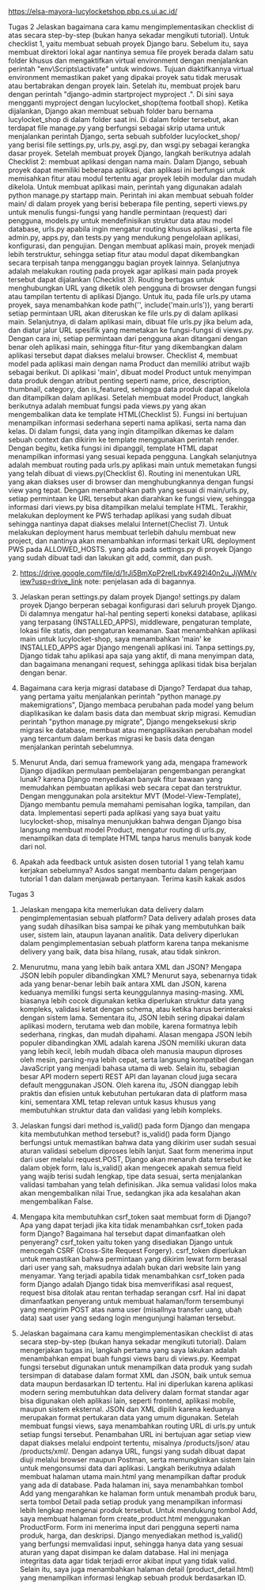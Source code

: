 https://elsa-mayora-lucylocketshop.pbp.cs.ui.ac.id/

Tugas 2
Jelaskan bagaimana cara kamu mengimplementasikan checklist di atas secara step-by-step (bukan hanya sekadar mengikuti tutorial). 
Untuk checklist 1, yaitu membuat sebuah proyek Django baru. Sebelum itu, saya membuat direktori lokal agar nantinya semua file proyek berada dalam satu folder khusus dan mengaktifkan virtual environment dengan menjalankan perintah "env\Scripts\activate" untuk windows. Tujuan diaktifkannya virtual environment memastikan paket yang dipakai proyek satu tidak merusak atau bertabrakan dengan proyek lain. Setelah itu, membuat projek baru dengan perintah "django-admin startproject myproject .". Di sini saya mengganti myproject dengan lucylocket_shop(tema football shop). Ketika dijalankan, Django akan membuat sebuah folder baru bernama lucylocket_shop di dalam folder saat ini. Di dalam folder tersebut, akan terdapat file manage.py yang berfungsi sebagai skrip utama untuk menjalankan perintah Django, serta sebuah subfolder lucylocket_shop/ yang berisi file settings.py, urls.py, asgi.py, dan wsgi.py sebagai kerangka dasar proyek. Setelah membuat proyek Django, langkah berikutnya adalah Checklist 2: membuat aplikasi dengan nama main. Dalam Django, sebuah proyek dapat memiliki beberapa aplikasi, dan aplikasi ini berfungsi untuk memisahkan fitur atau modul tertentu agar proyek lebih modular dan mudah dikelola. Untuk membuat aplikasi main, perintah yang digunakan adalah python manage.py startapp main. Perintah ini akan membuat sebuah folder main/ di dalam proyek yang berisi beberapa file penting, seperti views.py untuk menulis fungsi-fungsi yang handle permintaan (request) dari pengguna, models.py untuk mendefinisikan struktur data atau model database, urls.py apabila ingin mengatur routing khusus aplikasi , serta file admin.py, apps.py, dan tests.py yang mendukung pengelolaan aplikasi, konfigurasi, dan pengujian. Dengan membuat aplikasi main, proyek menjadi lebih terstruktur, sehingga setiap fitur atau modul dapat dikembangkan secara terpisah tanpa mengganggu bagian proyek lainnya. Selanjutnya adalah melakukan routing pada proyek agar aplikasi main pada proyek tersebut dapat dijalankan (Checklist 3). Routing bertugas untuk menghubungkan URL yang diketik oleh pengguna di browser dengan fungsi atau tampilan tertentu di aplikasi Django. Untuk itu, pada file urls.py utama proyek, saya menambahkan kode path('', include('main.urls')), yang berarti setiap permintaan URL akan diteruskan ke file urls.py di dalam aplikasi main. Selanjutnya, di dalam aplikasi main, dibuat file urls.py jika belum ada, dan diatur jalur URL spesifik yang memetakan ke fungsi-fungsi di views.py. Dengan cara ini, setiap permintaan dari pengguna akan ditangani dengan benar oleh aplikasi main, sehingga fitur-fitur yang dikembangkan dalam aplikasi tersebut dapat diakses melalui browser. Checklist 4, membuat model pada aplikasi main dengan nama Product dan memiliki atribut wajib sebagai berikut. Di aplikasi 'main', dibuat model Product untuk menyimpan data produk dengan atribut penting seperti name, price, description, thumbnail, category, dan is_featured, sehingga data produk dapat dikelola dan ditampilkan dalam aplikasi. Setelah membuat model Product, langkah berikutnya adalah membuat fungsi pada views.py yang akan mengembalikan data ke template HTML(Checklist 5). Fungsi ini bertujuan menampilkan informasi sederhana seperti nama aplikasi, serta nama dan kelas. Di dalam fungsi, data yang ingin ditampilkan dikemas ke dalam sebuah context dan dikirim ke template menggunakan perintah render. Dengan begitu, ketika fungsi ini dipanggil, template HTML dapat menampilkan informasi yang sesuai kepada pengguna. Langkah selanjutnya adalah membuat routing pada urls.py aplikasi main untuk memetakan fungsi yang telah dibuat di views.py(Checklist 6). Routing ini menentukan URL yang akan diakses user di browser dan menghubungkannya dengan fungsi view yang tepat. Dengan menambahkan path yang sesuai di main/urls.py, setiap permintaan ke URL tersebut akan diarahkan ke fungsi view, sehingga informasi dari views.py bisa ditampilkan melalui template HTML. Terakhir, melakukan deployment ke PWS terhadap aplikasi yang sudah dibuat sehingga nantinya dapat diakses melalui Internet(Checlist 7). Untuk melakukan deployment harus membuat terlebih dahulu membuat new project, dan nantinya akan menambahkan informasi terkait URL deployment PWS pada ALLOWED_HOSTS. yang ada pada settings.py di proyek Django yang sudah dibuat tadi dan lakukan git add, commit, dan push.

2. https://drive.google.com/file/d/1rJi5BmXpP2relLrbvK492l40n2u_JjWM/view?usp=drive_link note: penjelasan ada di bagannya.

3. Jelaskan peran settings.py dalam proyek Django!
settings.py dalam proyek Django berperan sebagai konfigurasi dari seluruh proyek Django. Di dalamnya mengatur hal-hal penting seperti koneksi database, aplikasi yang terpasang (INSTALLED_APPS), middleware, pengaturan template, lokasi file statis, dan pengaturan keamanan. Saat menambahkan aplikasi main untuk lucylocket-shop, saya menambahkan 'main' ke INSTALLED_APPS agar Django mengenali aplikasi ini. Tanpa settings.py, Django tidak tahu aplikasi apa saja yang aktif, di mana menyimpan data, dan bagaimana menangani request, sehingga aplikasi tidak bisa berjalan dengan benar.

4. Bagaimana cara kerja migrasi database di Django?
Terdapat dua  tahap, yang pertama yaitu menjalankan perintah "python manage.py makemigrations", Django membaca perubahan pada model yang belum diaplikasikan ke dalam basis data dan membuat skrip migrasi. Kemudian perintah "python manage.py migrate", Django mengeksekusi skrip migrasi ke database, membuat atau mengaplikasikan perubahan model yang tercantum dalam berkas migrasi ke basis data dengan menjalankan perintah sebelumnya.

5. Menurut Anda, dari semua framework yang ada, mengapa framework Django dijadikan permulaan pembelajaran pengembangan perangkat lunak?
karena Django menyediakan banyak fitur bawaan yang memudahkan pembuatan aplikasi web secara cepat dan terstruktur. Dengan menggunakan pola arsitektur MVT (Model-View-Template), Django membantu pemula memahami pemisahan logika, tampilan, dan data. Implementasi seperti pada aplikasi yang saya buat yaitu lucylocket-shop, misalnya menunjukkan bahwa dengan Django bisa langsung membuat model Product, mengatur routing di urls.py, menampilkan data di template HTML tanpa harus menulis banyak kode dari nol.

6. Apakah ada feedback untuk asisten dosen tutorial 1 yang telah kamu kerjakan sebelumnya?
Asdos sangat membantu dalam pengerjaan tutorial 1 dan dalam menjawab pertanyaan. Terima kasih kakak asdos

Tugas 3
1. Jelaskan mengapa kita memerlukan data delivery dalam pengimplementasian sebuah platform?
Data delivery adalah proses data yang sudah dihasilkan bisa sampai ke pihak yang membutuhkan baik user, sistem lain, ataupun layanan analitik. Data delivery diperlukan dalam pengimplementasian sebuah platform karena tanpa mekanisme delivery yang baik, data bisa hilang, rusak, atau tidak sinkron. 

2. Menurutmu, mana yang lebih baik antara XML dan JSON? Mengapa JSON lebih populer dibandingkan XML?
Menurut saya, sebenarnya tidak ada yang benar-benar lebih baik antara XML dan JSON, karena keduanya memiliki fungsi serta keunggulannya masing-masing. XML biasanya lebih cocok digunakan ketika diperlukan struktur data yang kompleks, validasi ketat dengan schema, atau ketika harus berinteraksi dengan sistem lama. Sementara itu, JSON lebih sering dipakai dalam aplikasi modern, terutama web dan mobile, karena formatnya lebih sederhana, ringkas, dan mudah dipahami. Alasan mengapa JSON lebih populer dibandingkan XML adalah karena JSON memiliki ukuran data yang lebih kecil, lebih mudah dibaca oleh manusia maupun diproses oleh mesin, parsing-nya lebih cepat, serta langsung kompatibel dengan JavaScript yang menjadi bahasa utama di web. Selain itu, sebagian besar API modern seperti REST API dan layanan cloud juga secara default menggunakan JSON. Oleh karena itu, JSON dianggap lebih praktis dan efisien untuk kebutuhan pertukaran data di platform masa kini, sementara XML tetap relevan untuk kasus khusus yang membutuhkan struktur data dan validasi yang lebih kompleks.

3. Jelaskan fungsi dari method is_valid() pada form Django dan mengapa kita membutuhkan method tersebut?
is_valid() pada form Django berfungsi untuk memastikan bahwa data yang dikirim user sudah sesuai aturan validasi sebelum diproses lebih lanjut. Saat form menerima input dari user melalui request.POST, Django akan menaruh data tersebut ke dalam objek form, lalu is_valid() akan mengecek apakah semua field yang wajib terisi sudah lengkap, tipe data sesuai, serta menjalankan validasi tambahan yang telah definisikan. Jika semua validasi lolos maka akan mengembalikan nilai True, sedangkan jika ada kesalahan akan mengembalikan False.

4. Mengapa kita membutuhkan csrf_token saat membuat form di Django? Apa yang dapat terjadi jika kita tidak menambahkan csrf_token pada form Django? Bagaimana hal tersebut dapat dimanfaatkan oleh penyerang?
csrf_token yaitu token yang disediakan Django untuk mencegah CSRF (Cross-Site Request Forgery). csrf_token diperlukan untuk memastikan bahwa permintaan yang dikirim lewat form berasal dari user yang sah, maksudnya adalah bukan dari website lain yang menyamar. Yang terjadi apabila tidak menambahkan csrf_token pada form Django adalah Django tidak bisa memverifikasi asal request, request bisa ditolak atau rentan terhadap serangan csrf. Hal ini dapat dimanfaatkan penyerang untuk membuat halaman/form tersembunyi yang mengirim POST atas nama user (misallnya transfer uang, ubah data) saat user yang sedang login mengunjungi halaman tersebut.

5. Jelaskan bagaimana cara kamu mengimplementasikan checklist di atas secara step-by-step (bukan hanya sekadar mengikuti tutorial).
Dalam mengerjakan tugas ini, langkah pertama yang saya lakukan adalah menambahkan empat buah fungsi views baru di views.py. Keempat fungsi tersebut digunakan untuk menampilkan data produk yang sudah tersimpan di database dalam format XML dan JSON, baik untuk semua data maupun berdasarkan ID tertentu. Hal ini diperlukan karena aplikasi modern sering membutuhkan data delivery dalam format standar agar bisa digunakan oleh aplikasi lain, seperti frontend, aplikasi mobile, maupun sistem eksternal. JSON dan XML dipilih karena keduanya merupakan format pertukaran data yang umum digunakan. Setelah membuat fungsi views, saya menambahkan routing URL di urls.py untuk setiap fungsi tersebut. Penambahan URL ini bertujuan agar setiap view dapat diakses melalui endpoint tertentu, misalnya /products/json/ atau /products/xml/. Dengan adanya URL, fungsi yang sudah dibuat dapat diuji melalui browser maupun Postman, serta memungkinkan sistem lain untuk mengonsumsi data dari aplikasi. Langkah berikutnya adalah membuat halaman utama main.html yang menampilkan daftar produk yang ada di database. Pada halaman ini, saya menambahkan tombol Add yang mengarahkan ke halaman form untuk menambah produk baru, serta tombol Detail pada setiap produk yang menampilkan informasi lebih lengkap mengenai produk tersebut. Untuk mendukung tombol Add, saya membuat halaman form create_product.html menggunakan ProductForm. Form ini menerima input dari pengguna seperti nama produk, harga, dan deskripsi. Django menyediakan method is_valid() yang berfungsi memvalidasi input, sehingga hanya data yang sesuai aturan yang dapat disimpan ke dalam database. Hal ini menjaga integritas data agar tidak terjadi error akibat input yang tidak valid. Selain itu, saya juga menambahkan halaman detail (product_detail.html) yang menampilkan informasi lengkap sebuah produk berdasarkan ID.